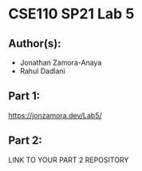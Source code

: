 # CSE110 SP21 Lab 5

## Author(s):
- Jonathan Zamora-Anaya
- Rahul Dadlani

## Part 1:

https://jonzamora.dev/Lab5/

## Part 2:

LINK TO YOUR PART 2 REPOSITORY

